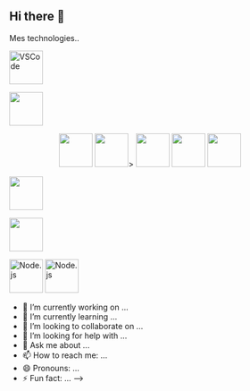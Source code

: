 ## Hi there 👋
Mes technologies..                  
<P>
   <img src="https://cdn.jsdelivr.net/gh/devicons/devicon@latest/icons/vscode/vscode-original-wordmark.svg" alt="VSCode" width="60"/> 
</P>
<p>
   <img src="https://cdn.jsdelivr.net/gh/devicons/devicon@latest/icons/git/git-original-wordmark.svg" width="60" / 
</p>
<p align="center">
  <img src="https://cdn.jsdelivr.net/gh/devicons/devicon@latest/icons/html5/html5-original-wordmark.svg" width="60" /> 
  <img src="https://cdn.jsdelivr.net/gh/devicons/devicon@latest/icons/css3/css3-original-wordmark.svg" width="60" />>
  <img src="https://cdn.jsdelivr.net/gh/devicons/devicon@latest/icons/java/java-original-wordmark.svg" width="60"  /> 
  <img src="https://cdn.jsdelivr.net/gh/devicons/devicon@latest/icons/react/react-original-wordmark.svg" width="60" />    
  <img src="https://cdn.jsdelivr.net/gh/devicons/devicon@latest/icons/php/php-original.svg" width="60" /></p>
  <img src="https://cdn.jsdelivr.net/gh/devicons/devicon@latest/icons/python/python-original-wordmark.svg" width="60" /><p> 
  <img src="https://cdn.jsdelivr.net/gh/devicons/devicon@latest/icons/json/json-original.svg" width="60" />           
</p>
<p>
   <img src="https://cdn.jsdelivr.net/gh/devicons/devicon@latest/icons/nodejs/nodejs-plain-wordmark.svg" alt="Node.js" width="60"/> 
    <img src="https://cdn.jsdelivr.net/gh/devicons/devicon@latest/icons/nodejs/nodejs-plain-wordmark.svg" alt="Node.js" width="60"/>
</p>
                   
          
          
          
          
          

          
          
- 🔭 I’m currently working on ...
- 🌱 I’m currently learning ...
- 👯 I’m looking to collaborate on ...
- 🤔 I’m looking for help with ...
- 💬 Ask me about ...
- 📫 How to reach me: ...
- 😄 Pronouns: ...
- ⚡ Fun fact: ...
-->
